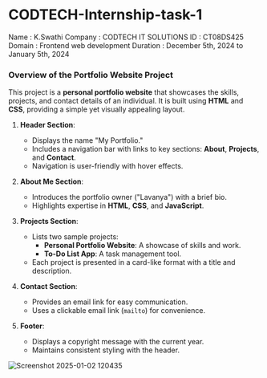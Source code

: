 # CODTECH-Internship-task-1

Name : K.Swathi
Company : CODTECH IT SOLUTIONS
ID : CT08DS425 
Domain : Frontend web development 
Duration : December 5th, 2024 to January 5th, 2024


### **Overview of the Portfolio Website Project**

This project is a **personal portfolio website** that showcases the skills, projects, and contact details of an individual. It is built using **HTML** and **CSS**, providing a simple yet visually appealing layout. 

1. **Header Section**:
   - Displays the name "My Portfolio."
   - Includes a navigation bar with links to key sections: **About**, **Projects**, and **Contact**.
   - Navigation is user-friendly with hover effects.

2. **About Me Section**:
   - Introduces the portfolio owner ("Lavanya") with a brief bio.
   - Highlights expertise in **HTML**, **CSS**, and **JavaScript**.

3. **Projects Section**:
   - Lists two sample projects:
     - **Personal Portfolio Website**: A showcase of skills and work.
     - **To-Do List App**: A task management tool.
   - Each project is presented in a card-like format with a title and description.

4. **Contact Section**:
   - Provides an email link for easy communication.
   - Uses a clickable email link (`mailto`) for convenience.

5. **Footer**:
   - Displays a copyright message with the current year.
   - Maintains consistent styling with the header.

![Screenshot 2025-01-02 120435](https://github.com/user-attachments/assets/35186aa0-138b-4d51-bbd0-5213c211b0a6)
